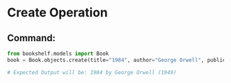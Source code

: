 # Create Operation

## Command:
```python
from bookshelf.models import Book
book = Book.objects.create(title="1984", author="George Orwell", publication_year=1949)

# Expected Output will be: 1984 by George Orwell (1949)